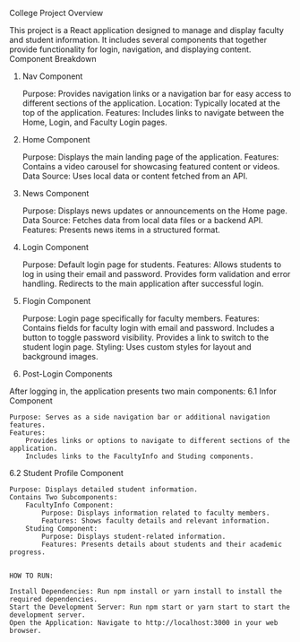 College Project
Overview

This project is a React application designed to manage and display faculty and student information. It includes several components that together provide functionality for login, navigation, and displaying content.
Component Breakdown
1. Nav Component

    Purpose: Provides navigation links or a navigation bar for easy access to different sections of the application.
    Location: Typically located at the top of the application.
    Features: Includes links to navigate between the Home, Login, and Faculty Login pages.

2. Home Component

    Purpose: Displays the main landing page of the application.
    Features: Contains a video carousel for showcasing featured content or videos.
    Data Source: Uses local data or content fetched from an API.

3. News Component

    Purpose: Displays news updates or announcements on the Home page.
    Data Source: Fetches data from local data files or a backend API.
    Features: Presents news items in a structured format.

4. Login Component

    Purpose: Default login page for students.
    Features:
        Allows students to log in using their email and password.
        Provides form validation and error handling.
        Redirects to the main application after successful login.

5. Flogin Component

    Purpose: Login page specifically for faculty members.
    Features:
        Contains fields for faculty login with email and password.
        Includes a button to toggle password visibility.
        Provides a link to switch to the student login page.
    Styling: Uses custom styles for layout and background images.

6. Post-Login Components

After logging in, the application presents two main components:
6.1 Infor Component

    Purpose: Serves as a side navigation bar or additional navigation features.
    Features:
        Provides links or options to navigate to different sections of the application.
        Includes links to the FacultyInfo and Studing components.

6.2 Student Profile Component

    Purpose: Displays detailed student information.
    Contains Two Subcomponents:
        FacultyInfo Component:
            Purpose: Displays information related to faculty members.
            Features: Shows faculty details and relevant information.
        Studing Component:
            Purpose: Displays student-related information.
            Features: Presents details about students and their academic progress.

            
    HOW TO RUN:

    Install Dependencies: Run npm install or yarn install to install the required dependencies.
    Start the Development Server: Run npm start or yarn start to start the development server.
    Open the Application: Navigate to http://localhost:3000 in your web browser.
